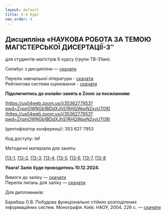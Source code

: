 ```yaml
---
layout: default
title: 6-й Курс
nav_order: 4
---
```


## Дисципліна «НАУКОВА РОБОТА ЗА ТЕМОЮ МАГІСТЕРСЬКОЇ ДИСЕРТАЦІЇ-3″

для студентів-магістрів 6 курсу (групи ТВ-31мн).

Силабус з дисципліни — [скачати](https://www.dropbox.com/scl/fi/nciu8keuk9zrxl1smcfly/_-_-3_121_-_-_6-_.pdf?rlkey=w6l6kk31qses382641ciqqirf&dl=0)

Перелік навчальної літератури - [скачати](https://www.dropbox.com/scl/fi/qpax5abis8bfoxmibujs0/3_.pdf?rlkey=o3g8yx5qy1q14ci4039crto99&dl=0)  
Рейтингова система оцінювання - [скачати](https://www.dropbox.com/scl/fi/mr6r7djd007be4g0p8fty/3_.pdf?rlkey=qn8c7bjs0w8aryh6xqjojtu21&dl=0)

**Підключитись до онлайн-занять в Zoom за посиланням:**

[https://us04web.zoom.us/j/3536277953?pwd=ZnpnOWNGb1BDdXJhS1RHQWpxN2xyUT09](https://us04web.zoom.us/j/3536277953?pwd=ZnpnOWNGb1BDdXJhS1RHQWpxN2xyUT09)

Ідентифікатор конференції: 353 627 7953

Код доступу: tef

Методичні матеріали для занять:

[ПЗ-1](https://www.dropbox.com/scl/fi/b6dbd4lrphb4p1gj9co8h/3_-1.pdf?rlkey=72t8puizrvu50enx8a7rz3g8w&dl=0), [ПЗ-2](https://www.dropbox.com/scl/fi/hypq5h6j20zqty6zakzpl/3_-2.pdf?rlkey=ttvec678r4g1dgigr574ruop4&dl=0), [ПЗ-3](https://www.dropbox.com/scl/fi/sdnygcnm5i61kyjug81o7/3_-3.pdf?rlkey=lrd1h9rcpdo28wizyi76ofgyo&dl=0), [ПЗ-4](https://www.dropbox.com/scl/fi/i5jspw83evp2xlzqelkf1/3_-4.pdf?rlkey=6n2gps02onjxloanv5vbsfj2h&dl=0), [ПЗ-5](https://www.dropbox.com/scl/fi/3p1fz81s1is31c4l2o2gc/3_-5.pdf?rlkey=orkv8ob203146c9ofol5qgsu0&dl=0), [ПЗ-6](https://www.dropbox.com/scl/fi/bdf0my4x7a0yqfp63mxo1/3_-6.pdf?rlkey=991i049mqw74s3mugz5a3k474&dl=0), [ПЗ-7](https://www.dropbox.com/scl/fi/aqhfsmbizlyur7xcejnso/3_-7.pdf?rlkey=zlejmdlz5bfnkrxye2nencq32&dl=0), [ПЗ-8](https://www.dropbox.com/scl/fi/49eouxpul7c57zdsxdva6/3_-8.pdf?rlkey=e4d2hu3888gifjc7sx62jl366&dl=0)

**Увага! Залік буде проводитись 10.12.2024.**

Вимоги до заліку — [скачати](https://www.dropbox.com/scl/fi/fz7mdz72r92gdsmukjfn9/3_.pdf?rlkey=j5onel9vbgt9x58slj6wbnlpg&dl=0)  
Перелік питань для заліку — [скачати](https://www.dropbox.com/scl/fi/qvhx16ovyd4kkcd12tuz6/3_.pdf?rlkey=zbqykjx7cavipk9c04c4xbpkk&dl=0)

Для дипломників:

Барабаш О.В. Побудова функціонально стійких розподілених інформаційних систем. Монографія. Київ: НАОУ, 2004. 226 с. — [скачати](https://www.dropbox.com/scl/fi/zxcdkzd7s5ao05x45uzz5/Barabash-O.-Construction-of-functionally-stable-distributed-information-systems.pdf?rlkey=dfonzkwr9zqjrsob73823f0rk&dl=)